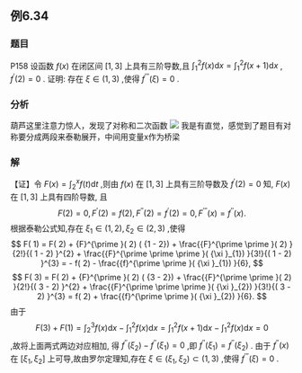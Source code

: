 ## 例6.34
### 题目
P158 设函数 $f( x)$ 在闭区间 $\lbrack {1,3}\rbrack$ 上具有三阶导数,且 ${\int }_{1}^{2}f( x) \mathrm{d}x = {\int }_{1}^{2}f( {x + 1}) \mathrm{d}x$ , ${f}^{\prime }( 2) = 0$ . 
证明: 存在 $\xi \in ( {1,3})$ ,使得 ${f}^{\prime \prime \prime }( \xi ) = 0$ .
### 分析
葫芦这里注意力惊人，发现了对称和二次函数
![](https://img.hwenyi.tech/202410092137240.webp)
我是有直觉，感觉到了题目有对称要分成两段来泰勒展开，中间用变量x作为桥梁
### 解
【证】令 $F( x) = {\int }_{2}^{x}f( t) \mathrm{d}t$ ,则由 $f( x)$ 在 $\lbrack {1,3}\rbrack$ 上具有三阶导数及 ${f}^{\prime }( 2) = 0$ 知, $F( x)$ 在 $\lbrack {1,3}\rbrack$ 上具有四阶导数, 且
$$
F( 2) = 0,{F}^{\prime }( 2) = f( 2) ,{F}^{\prime \prime }( 2) = {f}^{\prime }( 2) = 0,{F}^{\prime \prime \prime }( x) = {f}^{\prime \prime }( x) .
$$
根据泰勒公式知,存在 ${\xi }_{1} \in ( {1,2}) ,{\xi }_{2} \in ( {2,3})$ ,使得
$$
F( 1) = F( 2) + {F}^{\prime }( 2) ( {1 - 2}) + \frac{{F}^{\prime \prime }( 2) }{2!}{( 1 - 2) }^{2} + \frac{{F}^{\prime \prime \prime }( {\xi }_{1}) }{3!}{( 1 - 2) }^{3} = - f( 2) - \frac{{f}^{\prime \prime }( {\xi }_{1}) }{6},
$$
$$
F( 3) = F( 2) + {F}^{\prime }( 2) ( {3 - 2}) + \frac{{F}^{\prime \prime }( 2) }{2!}{( 3 - 2) }^{2} + \frac{{F}^{\prime \prime \prime }( {\xi }_{2}) }{3!}{( 3 - 2) }^{3} = f( 2) + \frac{{f}^{\prime \prime }( {\xi }_{2}) }{6}.
$$
由于 
$$F( 3) + F( 1) = {\int }_{2}^{3}f( x) \mathrm{d}x - {\int }_{1}^{2}f( x) \mathrm{d}x = {\int }_{1}^{2}f( {x + 1}) \mathrm{d}x - {\int }_{1}^{2}f( x) \mathrm{d}x = 0$$ 
,故将上面两式两边对应相加, 得 ${f}^{\prime \prime }( {\xi }_{2}) - {f}^{\prime \prime }( {\xi }_{1}) = 0$ ,即 ${f}^{\prime \prime }( {\xi }_{1}) = {f}^{\prime \prime }( {\xi }_{2})$ .
由于 ${f}^{\prime \prime }( x)$ 在 $\lbrack {{\xi }_{1},{\xi }_{2}}\rbrack$ 上可导,故由罗尔定理知,存在 $\xi \in ( {{\xi }_{1},{\xi }_{2}}) \subset ( {1,3})$ ,使得 ${f}^{\prime \prime \prime }( \xi ) = 0$ .
